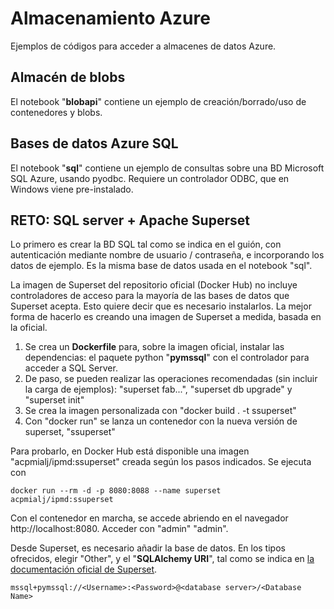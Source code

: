 # Almacenamiento Azure
Ejemplos de códigos para acceder a almacenes de datos Azure.

## Almacén de blobs
El notebook "**blobapi**" contiene un ejemplo de creación/borrado/uso de contenedores y blobs. 

## Bases de datos Azure SQL
El notebook "**sql**" contiene un ejemplo de consultas sobre una BD Microsoft SQL Azure, usando pyodbc. Requiere un controlador ODBC, que en Windows viene pre-instalado. 

## RETO: SQL server + Apache Superset
Lo primero es crear la BD SQL tal como se indica en el guión, con autenticación mediante nombre de usuario / contraseña, e incorporando los datos de ejemplo. Es la misma base de datos usada en el notebook "sql". 

La imagen de Superset del repositorio oficial (Docker Hub) no incluye controladores de acceso para la mayoría de las bases de datos que Superset acepta. Esto quiere decir que es necesario instalarlos. La mejor forma de hacerlo es creando una imagen de Superset a medida, basada en la oficial.

1. Se crea un **Dockerfile** para, sobre la imagen oficial, instalar las dependencias: el paquete python "**pymssql**" con el controlador para acceder a SQL Server. 
2. De paso, se pueden realizar las operaciones recomendadas (sin incluir la carga de ejemplos): "superset fab...", "superset db upgrade" y "superset init"
3. Se crea la imagen personalizada con "docker build . -t ssuperset"
4. Con "docker run" se lanza un contenedor con la nueva versión de superset, "ssuperset"

Para probarlo, en Docker Hub está disponible una imagen "acpmialj/ipmd:ssuperset" creada según los pasos indicados. Se ejecuta con 
```
docker run --rm -d -p 8080:8088 --name superset acpmialj/ipmd:ssuperset
```
Con el contenedor en marcha, se accede abriendo en el navegador http://localhost:8080. Acceder con "admin" "admin". 

Desde Superset, es necesario añadir la base de datos. En los tipos ofrecidos, elegir "Other", y el "**SQLAlchemy URI**", tal como se indica en [la documentación oficial de Superset](https://superset.apache.org/docs/databases/sql-server/). 
```
mssql+pymssql://<Username>:<Password>@<database server>/<Database Name>
```


